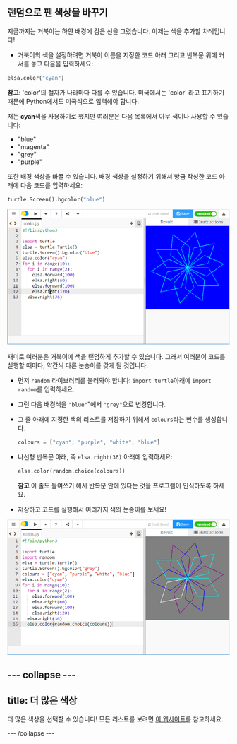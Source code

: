 ## 랜덤으로 펜 색상을 바꾸기

지금까지는 거북이는 하얀 배경에 검은 선을 그렸습니다. 이제는 색을 추가할 차례입니다!

- 거북이의 색을 설정하려면 거북이 이름을 지정한 코드 아래 그리고 반복문 위에 커서를 놓고 다음을 입력하세요:

```python
elsa.color("cyan")
```

**참고**: 'color'의 철자가 나라마다 다를 수 있습니다. 미국에서는 'color' 라고 표기하기 때문에 Python에서도 미국식으로 입력해야 합니다.

저는 **cyan**색을 사용하기로 했지만 여러분은 다음 목록에서 아무 색이나 사용할 수 있습니다:

- "blue"
- "magenta"
- "grey"
- "purple"

또한 배경 색상을 바꿀 수 있습니다. 배경 색상을 설정하기 위해서 방금 작성한 코드 아래에 다음 코드를 입력하세요:

```python
turtle.Screen().bgcolor("blue")
```

![](images/colour.png)

재미로 여러분은 거북이에 색을 랜덤하게 추가할 수 있습니다. 그래서 여러분이 코드를 실행할 때마다, 약간씩 다른 눈송이를 갖게 될 것입니다.

- 먼저 `random` 라이브러리를 불러와야 합니다: `import turtle`아래에 `import random`를 입력하세요.

- 그런 다음 배경색을 `"blue"`"에서 `"grey"`으로 변경합니다.

- 그 줄 아래에 지정한 색의 리스트를 저장하기 위해서 `colours`라는 변수를 생성합니다.
    
    ```python
    colours = ["cyan", "purple", "white", "blue"]
    ```

- 나선형 반복문 아래, 즉 `elsa.right(36)` 아래에 입력하세요:
    
    ```python
    elsa.color(random.choice(colours))  
    ```
    
    **참고** 이 줄도 들여쓰기 해서 반복문 안에 있다는 것을 프로그램이 인식하도록 하세요.

- 저장하고 코드를 실행해서 여러가지 색의 눈송이를 보세요!

![](images/colour-list.png)

--- collapse ---
---
title: 더 많은 색상
---

더 많은 색상을 선택할 수 있습니다! 모든 리스트를 보려면 [이 웹사이트](https://wiki.tcl.tk/37701)를 참고하세요.

--- /collapse ---